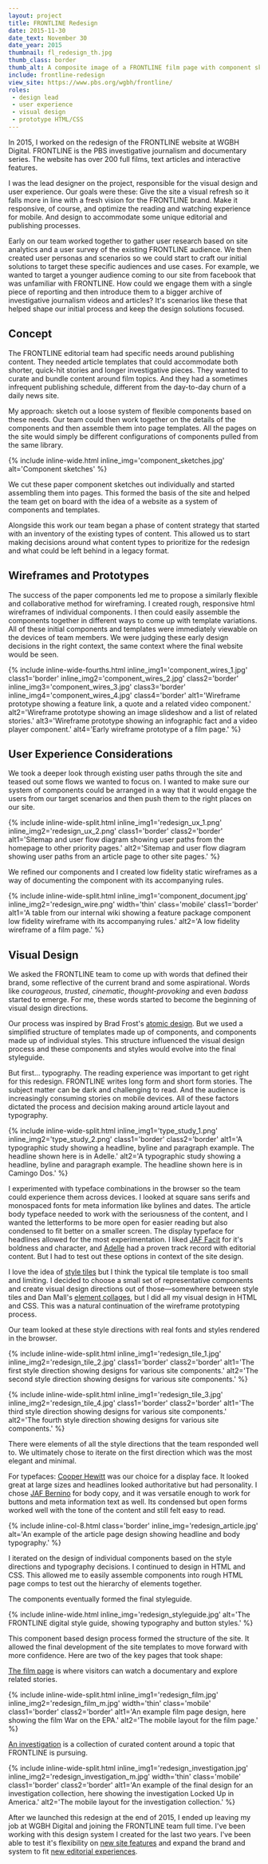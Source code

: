 ```yaml
---
layout: project
title: FRONTLINE Redesign
date: 2015-11-30
date_text: November 30
date_year: 2015
thumbnail: fl_redesign_th.jpg
thumb_class: border
thumb_alt: A composite image of a FRONTLINE film page with component sketches scattered underneath.
include: frontline-redesign
view_site: https://www.pbs.org/wgbh/frontline/
roles: 
 - design lead
 - user experience
 - visual design
 - prototype HTML/CSS
---
```


In 2015, I worked on the redesign of the FRONTLINE website at WGBH Digital. FRONTLINE is the PBS investigative journalism and documentary series. The website has over 200 full films, text articles and interactive features.

I was the lead designer on the project, responsible for the visual design and user experience. Our goals were these: Give the site a visual refresh so it falls more in line with a fresh vision for the FRONTLINE brand. Make it responsive, of course, and optimize the reading and watching experience for mobile. And design to accommodate some unique editorial and publishing processes.

Early on our team worked together to gather user research based on site analytics and a user survey of the existing FRONTLINE audience. We then created user personas and scenarios so we could start to craft our initial solutions to target these specific audiences and use cases. For example, we wanted to target a younger audience coming to our site from facebook that was unfamiliar with FRONTLINE. How could we engage them with a single piece of reporting and then introduce them to a bigger archive of investigative journalism videos and articles? It's scenarios like these that helped shape our initial process and keep the design solutions focused.

## Concept

The FRONTLINE editorial team had specific needs around publishing content. They needed article templates that could accommodate both shorter, quick-hit stories and longer investigative pieces. They wanted to curate and bundle content around film topics. And they had a sometimes infrequent publishing schedule, different from the day-to-day churn of a daily news site. 

My approach: sketch out a loose system of flexible components based on these needs. Our team could then work together on the details of the components and then assemble them into page templates. All the pages on the site would simply be different configurations of components pulled from the same library.

{% include inline-wide.html inline_img='component_sketches.jpg' alt='Component sketches' %}

We cut these paper component sketches out individually and started assembling them into pages. This formed the basis of the site and helped the team get on board with the idea of a website as a system of components and templates. 

Alongside this work our team began a phase of content strategy that started with an inventory of the existing types of content. This allowed us to start making decisions around what content types to prioritize for the redesign and what could be left behind in a legacy format. 

## Wireframes and Prototypes

The success of the paper components led me to propose a similarly flexible and collaborative method for wireframing. I created rough, responsive html wireframes of individual components. I then could easily assemble the components together in different ways to come up with template variations. All of these initial components and templates were immediately viewable on the devices of team members. We were judging these early design decisions in the right context, the same context where the final website would be seen.

{% include inline-wide-fourths.html inline_img1='component_wires_1.jpg' class1='border' inline_img2='component_wires_2.jpg' class2='border' inline_img3='component_wires_3.jpg' class3='border' inline_img4='component_wires_4.jpg' class4='border' alt1='Wireframe prototype showing a feature link, a quote and a related video component.' alt2='Wireframe prototype showing an image slideshow and a list of related stories.' alt3='Wireframe prototype showing an infographic fact and a video player component.' alt4='Early wireframe prototype of a film page.' %}

## User Experience Considerations

We took a deeper look through existing user paths through the site and teased out some flows we wanted to focus on. I wanted to make sure our system of components could be arranged in a way that it would engage the users from our target scenarios and then push them to the right places on our site.

{% include inline-wide-split.html inline_img1='redesign_ux_1.png' inline_img2='redesign_ux_2.png'  class1='border' class2='border' alt1='Sitemap and user flow diagram showing user paths from the homepage to other priority pages.' alt2='Sitemap and user flow diagram showing user paths from an article page to other site pages.' %}

We refined our components and I created low fidelity static wireframes as a way of documenting the component with its accompanying rules.

{% include inline-wide-split.html inline_img1='component_document.jpg' inline_img2='redesign_wire.png' width='thin' class='mobile' class1='border' alt1='A table from our internal wiki showing a feature package component low fidelity wireframe with its accompanying rules.' alt2='A low fidelity wireframe of a film page.' %}

## Visual Design

We asked the FRONTLINE team to come up with words that defined their brand, some reflective of the current brand and some aspirational. Words like *courageous*, *trusted*, *cinematic*, *thought-provoking* and even *badass* started to emerge. For me, these words started to become the beginning of visual design directions.

Our process was inspired by Brad Frost's [atomic design](http://bradfrost.com/blog/post/atomic-web-design/). But we used a simplified structure of templates made up of components, and components made up of individual styles. This structure influenced the visual design process and these components and styles would evolve into the final styleguide.

But first… typography. The reading experience was important to get right for this redesign. FRONTLINE writes long form and short form stories. The subject matter can be dark and challenging to read. And the audience is increasingly consuming stories on mobile devices. All of these factors dictated the process and decision making around article layout and typography. 

{% include inline-wide-split.html inline_img1='type_study_1.png' inline_img2='type_study_2.png'  class1='border' class2='border' alt1='A typographic study showing a headline, byline and paragraph example. The headline shown here is in Adelle.' alt2='A typographic study showing a headline, byline and paragraph example. The headline shown here is in Camingo Dos.' %}

I experimented with typeface combinations in the browser so the team could experience them across devices. I looked at square sans serifs and monospaced fonts for meta information like bylines and dates. The article body typeface needed to work with the seriousness of the content, and I wanted the letterforms to be more open for easier reading but also condensed to fit better on a smaller screen. The display typeface for headlines allowed for the most experimentation. I liked [JAF Facit](https://fontsinuse.com/typefaces/3551/jaf-facit) for it's boldness and character, and [Adelle](https://fontsinuse.com/typefaces/6595/adelle) had a proven track record with editorial content. But I had to test out these options in context of the site design.

I love the idea of [style tiles](https://alistapart.com/article/style-tiles-and-how-they-work) but I think the typical tile template is too small and limiting. I decided to choose a small set of representative components and create visual design directions out of those—somewhere between style tiles and Dan Mall's [element collages](http://v3.danielmall.com/articles/rif-element-collages/), but I did all my visual design in HTML and CSS. This was a natural continuation of the wireframe prototyping process.  

Our team looked at these style directions with real fonts and styles rendered in the browser.

{% include inline-wide-split.html inline_img1='redesign_tile_1.jpg' inline_img2='redesign_tile_2.jpg' class1='border' class2='border' alt1='The first style direction showing designs for various site components.' alt2='The second style direction showing designs for various site components.' %}

{% include inline-wide-split.html inline_img1='redesign_tile_3.jpg' inline_img2='redesign_tile_4.jpg' class1='border' class2='border' alt1='The third style direction showing designs for various site components.' alt2='The fourth style direction showing designs for various site components.' %}

There were elements of all the style directions that the team responded well to. We ultimately chose to iterate on the first direction which was the most elegant and minimal. 

For typefaces: [Cooper Hewitt](https://www.cooperhewitt.org/open-source-at-cooper-hewitt/cooper-hewitt-the-typeface-by-chester-jenkins/) was our choice for a display face. It looked great at large sizes and headlines looked authoritative but had personality. I chose [JAF Bernino](https://justanotherfoundry.com/bernini-sans) for body copy, and it was versatile enough to work for buttons and meta information text as well. Its condensed but open forms worked well with the tone of the content and still felt easy to read.

{% include inline-col-8.html class='border' inline_img='redesign_article.jpg' alt='An example of the article page design showing headline and body typography.' %}

I iterated on the design of individual components based on the style directions and typography decisions. I continued to design in HTML and CSS. This allowed me to easily assemble components into rough HTML page comps to test out the hierarchy of elements together. 

The components eventually formed the final styleguide.

{% include inline-wide.html inline_img='redesign_styleguide.jpg' alt='The FRONTLINE digital style guide, showing typography and button styles.' %}

This component based design process formed the structure of the site. It allowed the final development of the site templates to move forward with more confidence. Here are two of the key pages that took shape:

[The film page](https://www.pbs.org/wgbh/frontline/film/war-on-the-epa/) is where visitors can watch a documentary and explore related stories. 

{% include inline-wide-split.html inline_img1='redesign_film.jpg' inline_img2='redesign_film_m.jpg' width='thin' class='mobile' class1='border' class2='border' alt1='An example film page design, here showing the film War on the EPA.' alt2='The mobile layout for the film page.' %}

[An investigation](https://www.pbs.org/wgbh/frontline/investigation/locked-up-in-america/) is a collection of curated content around a topic that FRONTLINE is pursuing.

{% include inline-wide-split.html inline_img1='redesign_investigation.jpg' inline_img2='redesign_investigation_m.jpg' width='thin' class='mobile' class1='border' class2='border' alt1='An example of the final design for an investigation collection, here showing the investigation Locked Up in America.' alt2='The mobile layout for the investigation collection.' %}

After we launched this redesign at the end of 2015, I ended up leaving my job at WGBH Digital and joining the FRONTLINE team full time. I've been working with this design system I created for the last two years. I've been able to test it's flexibility on [new site features](https://www.pbs.org/wgbh/frontline/interview-collection/the-putin-files/) and expand the brand and system to fit [new editorial experiences](http://dannolandesign.com/projects/child-marriage.html).

